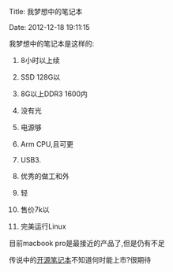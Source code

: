 Title: 我梦想中的笔记本

Date: 2012-12-18 19:11:15

我梦想中的笔记本是这样的:

1.  8小时以上续

2.  SSD 128G以

3.  8G以上DDR3 1600内

4.  没有光

5.  电源够

6.  Arm CPU,且可更

7.  USB3.

8.  优秀的做工和外

9.  轻

10.  售价7k以

11.  完美运行Linux

目前macbook pro是最接近的产品了,但是仍有不足

传说中的[开源笔记本](http://www.bunniestudios.com/blog/?p=2686)不知道何时能上市?很期待